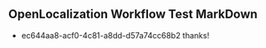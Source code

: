 ## OpenLocalization Workflow Test MarkDown
* ec644aa8-acf0-4c81-a8dd-d57a74cc68b2 thanks!

<!--HONumber=Aug16_HO2-->


